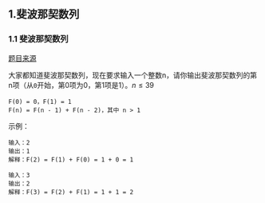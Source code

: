 ## 1.斐波那契数列

### 1.1 斐波那契数列
[题目来源](https://www.nowcoder.com/practice/c6c7742f5ba7442aada113136ddea0c3?tpId=13&tqId=11160&rp=1&ru=%2Fta%2Fcoding-interviews&qru=%2Fta%2Fcoding-interviews%2Fquestion-ranking&tab=answerKey)

大家都知道斐波那契数列，现在要求输入一个整数n，请你输出斐波那契数列的第n项（从`0`开始，第0项为0，第1项是1）。$n\leq39$

```
F(0) = 0，F(1) = 1
F(n) = F(n - 1) + F(n - 2)，其中 n > 1
```

示例：

```
输入：2
输出：1
解释：F(2) = F(1) + F(0) = 1 + 0 = 1

输入：3
输出：2
解释：F(3) = F(2) + F(1) = 1 + 1 = 2
```


